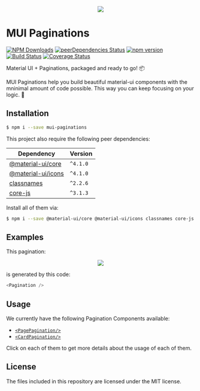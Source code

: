 <div align="center">
  <img src="https://raw.githubusercontent.com/0soft/mui-paginations/master/assets/images/mui-paginations-logo.png" />
</div>

# MUI Paginations

[![NPM Downloads](https://img.shields.io/npm/dt/mui-paginations.svg?style=flat)](https://npmcharts.com/compare/mui-paginations?minimal=true)
[![peerDependencies Status](https://david-dm.org/0soft/mui-paginations/peer-status.svg)](https://david-dm.org/0soft/mui-paginations?type=peer)
[![npm version](https://badge.fury.io/js/mui-paginations.svg)](https://badge.fury.io/js/mui-paginations)
[![Build Status](https://travis-ci.org/0soft/mui-paginations.svg?branch=master)](https://travis-ci.org/0soft/mui-paginations)
[![Coverage Status](https://coveralls.io/repos/github/0soft/mui-paginations/badge.svg?branch=master)](https://coveralls.io/github/0soft/mui-paginations?branch=master)

Material UI + Paginations, packaged and ready to go! :package:

MUI Paginations help you build beautiful material-ui components with the
mninimal amount of code possible. This way you can keep focusing on your logic.
:dart:

## Installation

```bash
$ npm i --save mui-paginations
```

This project also require the following peer dependencies:

| Dependency                                                             | Version  |
| ---------------------------------------------------------------------- | -------- |
| [@material-ui/core](https://www.npmjs.com/package/@material-ui/core)   | `^4.1.0` |
| [@material-ui/icons](https://www.npmjs.com/package/@material-ui/icons) | `^4.1.0` |
| [classnames](https://www.npmjs.com/package/classnames)                 | `^2.2.6` |
| [core-js](https://www.npmjs.com/package/core-js)                       | `^3.1.3` |

Install all of them via:

```bash
$ npm i --save @material-ui/core @material-ui/icons classnames core-js
```

## Examples

This pagination:

<div align="center">
  <img src="https://raw.githubusercontent.com/0soft/mui-paginations/master/assets/images/example_pagination.png" />
</div>

is generated by this code:

```javascript
<Pagination />
```

## Usage

We currently have the following Pagination Components available:

- [`<PagePagination/>`](https://mui-paginations.0soft.dev/components/PagePagination)
- [`<CardPagination/>`](https://mui-paginations.0soft.dev/components/CardPagination)

Click on each of them to get more details about the usage of each of them.

## License

The files included in this repository are licensed under the MIT license.
